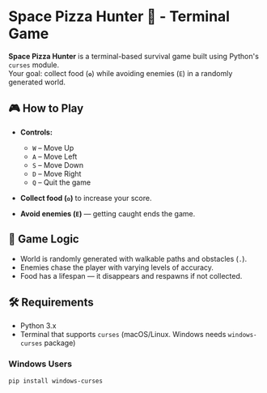 # Space Pizza Hunter 🥞 - Terminal Game

**Space Pizza Hunter** is a terminal-based survival game built using Python's `curses` module.  
Your goal: collect food (`✿`) while avoiding enemies (`E`) in a randomly generated world.

## 🎮 How to Play

- **Controls:**
  - `W` – Move Up
  - `A` – Move Left
  - `S` – Move Down
  - `D` – Move Right
  - `Q` – Quit the game

- **Collect food (`✿`)** to increase your score.
- **Avoid enemies (`E`)** — getting caught ends the game.

## 🧠 Game Logic

- World is randomly generated with walkable paths and obstacles (`.`).
- Enemies chase the player with varying levels of accuracy.
- Food has a lifespan — it disappears and respawns if not collected.

## 🛠️ Requirements

- Python 3.x
- Terminal that supports `curses` (macOS/Linux. Windows needs `windows-curses` package)

### Windows Users

```bash
pip install windows-curses
